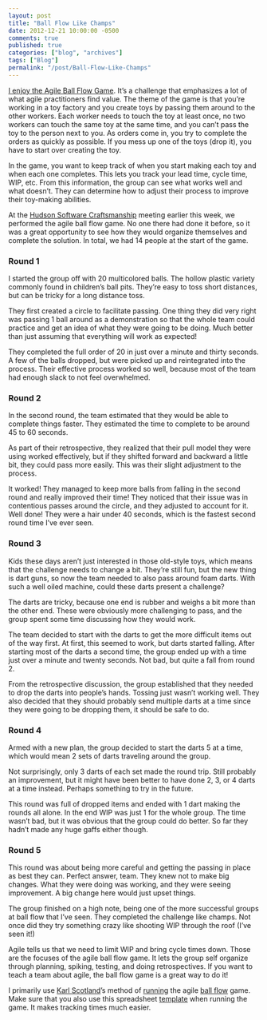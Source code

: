 ```yaml
---
layout: post
title: "Ball Flow Like Champs"
date: 2012-12-21 10:00:00 -0500
comments: true
published: true
categories: ["blog", "archives"]
tags: ["Blog"]
permalink: "/post/Ball-Flow-Like-Champs"
---
```

<!-- more -->

<p><a href="http://brendan.enrick.com/post/Ball-Flow-Recap-CodeMash-Coding-Dojo.aspx" target="_blank">I enjoy the Agile Ball Flow Game</a>. It’s a challenge that emphasizes a lot of what agile practitioners find value. The theme of the game is that you’re working in a toy factory and you create toys by passing them around to the other workers. Each worker needs to touch the toy at least once, no two workers can touch the same toy at the same time, and you can’t pass the toy to the person next to you. As orders come in, you try to complete the orders as quickly as possible. If you mess up one of the toys (drop it), you have to start over creating the toy. </p>  <p>In the game, you want to keep track of when you start making each toy and when each one completes. This lets you track your lead time, cycle time, WIP, etc. From this information, the group can see what works well and what doesn’t. They can determine how to adjust their process to improve their toy-making abilities.</p>  <p>At the <a href="http://hudsonsc.com/" target="_blank">Hudson Software Craftsmanship</a> meeting earlier this week, we performed the agile ball flow game. No one there had done it before, so it was a great opportunity to see how they would organize themselves and complete the solution. In total, we had 14 people at the start of the game.</p>  <h3>Round 1</h3>  <p>I started the group off with 20 multicolored balls. The hollow plastic variety commonly found in children’s ball pits. They’re easy to toss short distances, but can be tricky for a long distance toss.</p>  <p>They first created a circle to facilitate passing. One thing they did very right was passing 1 ball around as a demonstration so that the whole team could practice and get an idea of what they were going to be doing. Much better than just assuming that everything will work as expected! </p>  <p>They completed the full order of 20 in just over a minute and thirty seconds. A few of the balls dropped, but were picked up and reintegrated into the process. Their effective process worked so well, because most of the team had enough slack to not feel overwhelmed.</p>  <h3>Round 2</h3>  <p>In the second round, the team estimated that they would be able to complete things faster. They estimated the time to complete to be around 45 to 60 seconds.</p>  <p>As part of their retrospective, they realized that their pull model they were using worked effectively, but if they shifted forward and backward a little bit, they could pass more easily. This was their slight adjustment to the process.</p>  <p>It worked! They managed to keep more balls from falling in the second round and really improved their time! They noticed that their issue was in contentious passes around the circle, and they adjusted to account for it. Well done! They were a hair under 40 seconds, which is the fastest second round time I’ve ever seen.</p>  <h3>Round 3</h3>  <p>Kids these days aren’t just interested in those old-style toys, which means that the challenge needs to change a bit. They’re still fun, but the new thing is dart guns, so now the team needed to also pass around foam darts. With such a well oiled machine, could these darts present a challenge?</p>  <p>The darts are tricky, because one end is rubber and weighs a bit more than the other end. These were obviously more challenging to pass, and the group spent some time discussing how they would work.</p>  <p>The team decided to start with the darts to get the more difficult items out of the way first. At first, this seemed to work, but darts started falling. After starting most of the darts a second time, the group ended up with a time just over a minute and twenty seconds. Not bad, but quite a fall from round 2.</p>  <p>From the retrospective discussion, the group established that they needed to drop the darts into people’s hands. Tossing just wasn’t working well. They also decided that they should probably send multiple darts at a time since they were going to be dropping them, it should be safe to do.</p>  <h3>Round 4</h3>  <p>Armed with a new plan, the group decided to start the darts 5 at a time, which would mean 2 sets of darts traveling around the group.</p>  <p>Not surprisingly, only 3 darts of each set made the round trip. Still probably an improvement, but it might have been better to have done 2, 3, or 4 darts at a time instead. Perhaps something to try in the future.</p>  <p>This round was full of dropped items and ended with 1 dart making the rounds all alone. In the end WIP was just 1 for the whole group. The time wasn’t bad, but it was obvious that the group could do better. So far they hadn’t made any huge gaffs either though.</p>  <h3>Round 5</h3>  <p>This round was about being more careful and getting the passing in place as best they can. Perfect answer, team. They knew not to make big changes. What they were doing was working, and they were seeing improvement. A big change here would just upset things.</p>  <p>The group finished on a high note, being one of the more successful groups at ball flow that I’ve seen. They completed the challenge like champs. Not once did they try something crazy like shooting WIP through the roof (I’ve seen it!)</p>  <p>Agile tells us that we need to limit WIP and bring cycle times down. Those are the focuses of the agile ball flow game. It lets the group self organize through planning, spiking, testing, and doing retrospectives. If you want to teach a team about agile, the ball flow game is a great way to do it!</p>  <p>I primarily use <a href="http://availagility.co.uk/" target="_blank">Karl Scotland</a>’s method of <a href="http://availagility.co.uk/2011/07/19/running-the-ball-flow-game/" target="_blank">running</a> the agile <a href="http://availagility.co.uk/2010/11/17/the-ball-flow-game/" target="_blank">ball flow</a> game. Make sure that you also use this spreadsheet <a href="http://brendan.enrick.com/files/downloads/Ball%20Flow%20Metrics%20Template%201.00.xlsm" target="_blank">template</a> when running the game. It makes tracking times much easier.</p>
